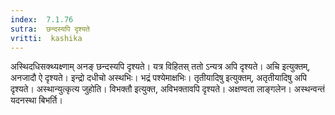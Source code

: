 ```yaml
---
index:  7.1.76
sutra:  छन्दस्यपि दृश्यते
vritti:  kashika 
---
```


अस्थिदधिसक्थ्यक्ष्णाम् अनङ् छन्दस्यपि दृश्यते। यत्र विहितस् ततो ऽन्यत्र अपि दृश्यते। अचि इत्युक्तम्, अनजादौ ऐ दृश्यते। इन्द्रो दधीचो अस्थभिः। भद्रं पश्येमाक्षभिः। तृतीयादिषु इत्युक्तम्, अतृतीयादिषु अपि दृश्यते। अस्थान्युत्कृत्य जुहोति। विभक्तौ इत्युक्त, अविभक्तावपि दृश्यते। अक्षण्वता लाङ्गलेन। अस्थन्वन्तं यदनस्था बिभर्ति।

